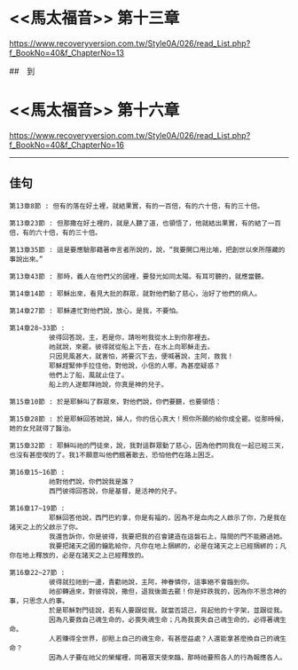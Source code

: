 # <<馬太福音>> 第十三章
<https://www.recoveryversion.com.tw/Style0A/026/read_List.php?f_BookNo=40&f_ChapterNo=13>

##　到
          
# <<馬太福音>> 第十六章
<https://www.recoveryversion.com.tw/Style0A/026/read_List.php?f_BookNo=40&f_ChapterNo=16>

***
## 佳句
```
第13章8節 : 但有的落在好土裡，就結果實，有的一百倍，有的六十倍，有的三十倍。
```

```
第13章23節 : 但那撒在好土裡的，就是人聽了道，也領悟了，他就結出果實，有的結了一百倍，有的六十倍，有的三十倍。
```

```
第13章35節 : 這是要應驗那藉著申言者所說的，說，“我要開口用比喻，把創世以來所隱藏的事說出來。”
```

```
第13章43節 : 那時，義人在他們父的國裡，要發光如同太陽。有耳可聽的，就應當聽。
```

```
第14章14節 : 耶穌出來，看見大批的群眾，就對他們動了慈心，治好了他們的病人。
```

```
第14章27節 : 耶穌連忙對他們說，放心，是我，不要怕。
```

```
第14章28~33節 : 
          彼得回答說，主，若是你，請吩咐我從水上到你那裡去。
          祂就說，來罷。彼得就從船上下去，在水上向耶穌走去。
          只因見風甚大，就害怕，將要沉下去，便喊著說，主阿，救我！
          耶穌趕緊伸手拉住他，對他說，小信的人哪，為甚麼疑惑？
          他們上了船，風就止住了。
          船上的人遂都拜祂說，你真是神的兒子。
```

```
第15章10節 : 於是耶穌叫了群眾來，對他們說，你們要聽，也要領悟：
```

```
第15章28節 : 於是耶穌回答她說，婦人，你的信心真大！照你所願的給你成全罷。從那時候，她的女兒就得了醫治。
```

```
第15章32節 : 耶穌叫祂的門徒來，說，我對這群眾動了慈心，因為他們同我在一起已經三天，也沒有甚麼喫的了。我1不願意叫他們餓著散去，恐怕他們在路上困乏。
```

```
第16章15~16節 : 
          祂對他們說，你們說我是誰？
          西門彼得回答說，你是基督，是活神的兒子。
```

```
第16章17~19節 : 
          耶穌回答他說，西門巴約拿，你是有福的，因為不是血肉之人啟示了你，乃是我在諸天之上的父啟示了你。
          我還告訴你，你是彼得，我要把我的召會建造在這磐石上，陰間的門不能勝過她。
          我要把諸天之國的鑰匙給你，凡你在地上捆綁的，必是在諸天之上已經捆綁的；凡你在地上釋放的，必是在諸天之上已經釋放的。
```

```
第16章22~27節 : 
          彼得就拉祂到一邊，責勸祂說，主阿，神眷憐你，這事絕不會臨到你。
          祂卻轉過來，對彼得說，撒但，退我後面去罷！你是絆跌我的，因為你不思念神的事，只思念人的事。
          於是耶穌對門徒說，若有人要跟從我，就當否認己，背起他的十字架，並跟從我。
          因為凡要救自己魂生命的，必喪失魂生命；凡為我喪失自己魂生命的，必得著魂生命。
          人若賺得全世界，卻賠上自己的魂生命，有甚麼益處？人還能拿甚麼換自己的魂生命？
          因為人子要在祂父的榮耀裡，同著眾天使來臨，那時祂要照各人的行為報應各人。
```
